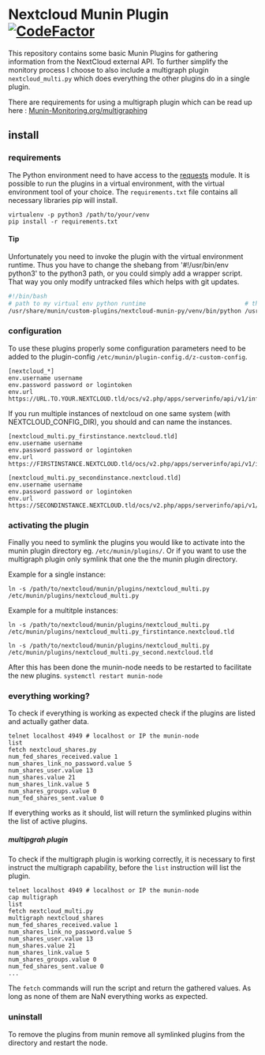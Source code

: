 # Nextcloud Munin Plugin [![CodeFactor](https://www.codefactor.io/repository/github/mightybroccoli/nextcloud-munin-py/badge/master)](https://www.codefactor.io/repository/github/mightybroccoli/nextcloud-munin-py/overview/master)
This repository contains some basic Munin Plugins for gathering information from the NextCloud external API. To further simplify the monitory process I choose to also include a multigraph plugin `nextcloud_multi.py` which does everything the other plugins do in a single plugin.

There are requirements for using a multigraph plugin which can be read up here : [Munin-Monitoring.org/multigraphing](http://guide.munin-monitoring.org/en/latest/plugin/multigraphing.html)

## install
### requirements
The Python environment need to have access to the [requests](https://github.com/psf/requests) module. It is possible to run the plugins in a virtual environment, with the virtual environment tool of your choice.
The `requirements.txt` file contains all necessary libraries pip will install.
```
virtualenv -p python3 /path/to/your/venv
pip install -r requirements.txt
```

#### Tip
Unfortunately you need to invoke the plugin with the virtual environment runtime. Thus you have to change the shebang from '#!/usr/bin/env python3' to the python3 path, or you could simply add a wrapper script.
That way you only modify untracked files which helps with git updates.
```bash
#!/bin/bash
# path to my virtual env python runtime                            # the unchanged nextcloud_multi.py file
/usr/share/munin/custom-plugins/nextcloud-munin-py/venv/bin/python /usr/share/munin/custom-plugins/nextcloud-munin-py/nextcloud_multi.py $@
```

### configuration
To use these plugins properly some configuration parameters need to be added to the plugin-config `/etc/munin/plugin-config.d/z-custom-config`. 
```
[nextcloud_*]
env.username username
env.password password or logintoken
env.url https://URL.TO.YOUR.NEXTCLOUD.tld/ocs/v2.php/apps/serverinfo/api/v1/info
```

If you run multiple instances of nextcloud on one same system (with NEXTCLOUD_CONFIG_DIR), you should and can name the instances.

```
[nextcloud_multi.py_firstinstance.nextcloud.tld]
env.username username
env.password password or logintoken
env.url https://FIRSTINSTANCE.NEXTCLOUD.tld/ocs/v2.php/apps/serverinfo/api/v1/info

[nextcloud_multi.py_secondinstance.nextcloud.tld]
env.username username
env.password password or logintoken
env.url https://SECONDINSTANCE.NEXTCLOUD.tld/ocs/v2.php/apps/serverinfo/api/v1/info
```

### activating the plugin
Finally you need to symlink the plugins you would like to activate into the munin plugin directory eg. `/etc/munin/plugins/`. 
Or if you want to use the multigraph plugin only symlink that one the the munin plugin directory.

Example for a single instance:

`ln -s /path/to/nextcloud/munin/plugins/nextcloud_multi.py /etc/munin/plugins/nextcloud_multi.py`

Example for a multitple instances:

`ln -s /path/to/nextcloud/munin/plugins/nextcloud_multi.py /etc/munin/plugins/nextcloud_multi.py_firstintance.nextcloud.tld`

`ln -s /path/to/nextcloud/munin/plugins/nextcloud_multi.py /etc/munin/plugins/nextcloud_multi.py_second.nextcloud.tld`


After this has been done the munin-node needs to be restarted to facilitate the new plugins.
`systemctl restart munin-node`

### everything working?
To check if everything is working as expected check if the plugins are listed and actually gather data.
```
telnet localhost 4949 # localhost or IP the munin-node
list
fetch nextcloud_shares.py
num_fed_shares_received.value 1
num_shares_link_no_password.value 5
num_shares_user.value 13
num_shares.value 21
num_shares_link.value 5
num_shares_groups.value 0
num_fed_shares_sent.value 0
```
If everything works as it should, list will return the symlinked plugins within the list of active plugins. 

##### multipgrah plugin
To check if the multigraph plugin is working correctly, it is necessary to first instruct the multigraph capability, before the `list` instruction will list the plugin.
```
telnet localhost 4949 # localhost or IP the munin-node
cap multigraph
list
fetch nextcloud_multi.py
multigraph nextcloud_shares
num_fed_shares_received.value 1
num_shares_link_no_password.value 5
num_shares_user.value 13
num_shares.value 21
num_shares_link.value 5
num_shares_groups.value 0
num_fed_shares_sent.value 0
...
```

The `fetch` commands will run the script and return the gathered values. As long as none of them are NaN everything works as expected.

### uninstall
To remove the plugins from munin remove all symlinked plugins from the directory and restart the node.
